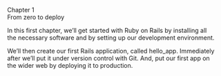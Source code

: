 Chapter 1  
From zero to deploy  
  
In this first chapter, we’ll get started with Ruby on Rails by installing all  
the necessary software and by setting up our development environment.  

We’ll then create our first Rails application, called hello_app. Immediately  
after we’ll put it under version control with Git. And, put our first app on  
the wider web by deploying it to production.